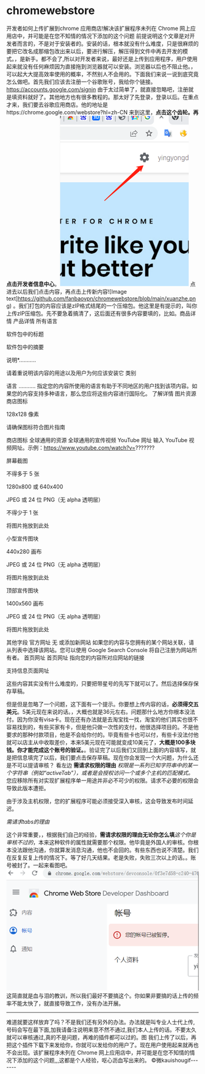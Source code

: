 # chromewebstore
开发者如何上传扩展到chrome 应用商店!解决该扩展程序未列在 Chrome 网上应用店中，并可能是在您不知情的情况下添加的这个问题
前提说明这个文章是对开发者而言的，不是对于安装者的。安装的话，根本就没有什么难度，只是很麻烦的要把它改名成那缩包改出来以后，要进行解压，解压得到文件中再去开发的模式。，是新手。都不会了,所以对开发者来说，最好还是上传到应用程序，用户使用起来就没有任何麻烦因为直接拖到浏览器就可以安装。浏览器以后也不阻止他。，可以起大大提高效率使用的概率，不然别人不会用的。下面我们来说一说到底究竟怎么做吧。首先我们应该去注册一个谷歌账号，我给你个链接。https://accounts.google.com/signin 由于太过简单了，就直接忽略吧，注册就是填资料就好了。其他地方也有很多教程的。那太好了先登录，登录以后。在重点才来，我们要去谷歌应用商店。他的地址是https://chrome.google.com/webstore?hl=zh-CN 来到这里，**点击这个齿轮。再点击开发者信息中心**。![Image text](https://github.com/fanbaovpn/chromewebstore/blob/main/chilun.png) 点进去以后我们点击内容，再点击上传新内容![Image text]https://github.com/fanbaovpn/chromewebstore/blob/main/xuanzhe.png) 。我们打包的内容应该是zIP格式结尾的一个压缩包。他这里是有提示的，叫你上传zIP压缩包。先不要急着搞清了，这后面还有很多内容要填的，比如。商品详情
产品详情
所有语言

软件包中的标题



软件包中的摘要


说明*...........

请着重说明该内容的用途以及用户为何应该安装它
类别

语言
...........
指定您的内容所使用的语言有助于不同地区的用户找到该项内容。如果您的内容支持多种语言，那么您应将这些内容进行国际化。 了解详情
图片资源
商店图标

128x128 像素

请确保图标符合图片指南

商店图标
全球通用的资源
全球通用的宣传视频
YouTube 网址
输入 YouTube 视频网址。示例：https://www.youtube.com/watch?v=???????

屏幕截图

不得多于 5 张

1280x800 或 640x400

JPEG 或 24 位 PNG（无 alpha 透明层）

不得少于 1 张

将图片拖放到此处

小型宣传图块

440x280 画布

JPEG 或 24 位 PNG（无 alpha 透明层）

将图片拖放到此处

顶部宣传图块

1400x560 画布

JPEG 或 24 位 PNG（无 alpha 透明层）

将图片拖放到此处

其他字段
官方网址
无
或添加新网站
如果您的内容与您拥有的某个网站关联，请从列表中选择该网站。您可以使用 Google Search Console 将自己注册为网站所有者。
首页网址
首页网址
指向您的内容所对应网站的链接

支持信息页面网址

这些内容其实没有什么难度的，只要把带星号的先写下就可以了。然后选择保存保存草稿。

但是但是忽略了一个问题，这下面有一个提示。你要想上传内容的话，**必须得交五美元**。5美元现在来说的话。，大概也就是36元左右。问题那什么地方你根本没法付。因为你没有visa卡。现在还有办法就是去淘宝找一找，淘宝的他们其实也很不容易找到的，有些买家有卡，但是他只做一次性的支付，他很选择项目的。不是他要求的那种付款项目，他是不会给你付的。毕竟有些卡也可以付，有些卡没法付他就可以店主从中收取差价，本来5美元现在可能就变成10美元了，**大概是100多块钱。你才能完成这个账号的验证。**。验证完了以后我们又回到上面的内容填写，就是把信息填完了以后，我们要点击保存草稿。现在你会发现一个大问题，为什么还是不可以提请审核？
看左边
**需请求权限的理由**
_权限是一系列已知字符串中的某一个字符串（例如“activeTab”），或者是会授权访问一个或多个主机的匹配模式。_
您应移除所有对实现扩展程序单一用途并非必不可少的权限。请求不必要的权限会导致此版本遭拒。

由于涉及主机权限，您的扩展程序可能必须接受深入审核，这会导致发布时间延迟。

*需请求tabs的理由*

这个非常重要，，根据我们自己的经验，**需请求权限的理由无论你怎么填**_这个你是审核不过的_，本来这种软件的属性就需要那个权限。他毕竟是外国人的审核。你根本没法跟他沟通，你就算发消息沟通，他也不会回的。有些东西也说不清楚。我们在反复反复上传的情况下。等了好几天结果。老是失败，失败三次以上的话。。账号被封了。一起来看图吧。![Image text](https://github.com/fanbaovpn/chromewebstore/blob/main/tingyong.png)
这简直就是血与泪的教训，所以我们最好不要搞这个。你如果非要搞的话上传的频率不能太快了，就直接导致工作，没有办法开展。

--------------------------------
难道就要这样放弃了吗？不是我们还有另外的办法。办法就是叫专业人士代上传,号码会写在最下面,加我请备注说明来意不然不通过,我们本人上传的话。不要太久就可以审核通过,真的不是问题，再难的插件都可以过的。图
我们上传了以后，再把这个插件下载下来发给你，你就可以发给你的用户了。现在用户使用起来就再也不会出现。该扩展程序未列在 Chrome 网上应用店中，并可能是在您不知情的情况下添加的这个问题,,,这都是个人经验，呕心沥血写出来的。
©微kauishougif-------
